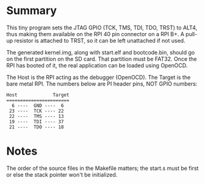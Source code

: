 # Summary

This tiny program sets the JTAG GPIO (TCK, TMS, TDI, TDO, TRST) to ALT4, thus making them
available on the RPI 40 pin connector on a RPI B+. A pull-up resistor is attached to TRST,
so it can be left unattached if not used.

The generated kernel.img, along with start.elf and bootcode.bin, should go on the first
partition on the SD card. That partition must be FAT32. Once the RPI has booted of it, the
real application can be loaded using OpenOCD.

The Host is the RPI acting as the debugger (OpenOCD). The Target is the bare metal RPI.
The numbers below are PI header pins, NOT GPIO numbers:

    Host             Target
    =======================
      6 ----  GND ----  6
     23 ----  TCK ---- 22
     22 ----  TMS ---- 13
     19 ----  TDI ---- 37
     21 ----  TDO ---- 18

# Notes

The order of the source files in the Makefile matters; the start.s must be first
or else the stack pointer won't be initialized.
